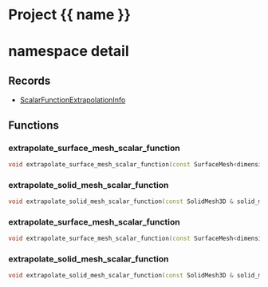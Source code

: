 <script setup>
import {useRoute} from 'vitepress'
const {path} = useRoute()
const tokens = path.split('/')
const words = tokens[2].split('-');
for (let i = 0; i < words.length; i++) {
    words[i] = words[i].charAt(0).toUpperCase() + words[i].slice(1);
    words[i] = words[i].replace('geode', 'Geode')
}
const name = words.join('-');
</script>
# Project {{ name }}

# namespace detail



## Records

* [ScalarFunctionExtrapolationInfo](ScalarFunctionExtrapolationInfo.md)


## Functions

### extrapolate_surface_mesh_scalar_function

```cpp
void extrapolate_surface_mesh_scalar_function(const SurfaceMesh<dimension> & surface_mesh, basic_string_view scalar_function_name, Span undefined_vertices)
```


### extrapolate_solid_mesh_scalar_function

```cpp
void extrapolate_solid_mesh_scalar_function(const SolidMesh3D & solid_mesh, basic_string_view scalar_function_name, Span undefined_vertices)
```


### extrapolate_surface_mesh_scalar_function

```cpp
void extrapolate_surface_mesh_scalar_function(const SurfaceMesh<dimension> & surface_mesh, const ScalarFunctionExtrapolationInfo & extrapolation_info)
```


### extrapolate_solid_mesh_scalar_function

```cpp
void extrapolate_solid_mesh_scalar_function(const SolidMesh3D & solid_mesh, const ScalarFunctionExtrapolationInfo & extrapolation_info)
```




